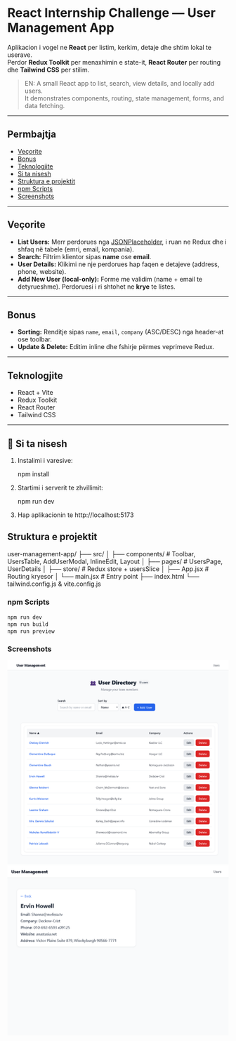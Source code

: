 # React Internship Challenge — User Management App

Aplikacion i vogel ne **React** per listim, kerkim, detaje dhe shtim lokal te userave.  
Perdor **Redux Toolkit** per menaxhimin e state-it, **React Router** per routing dhe **Tailwind CSS** per stilim.

> EN: A small React app to list, search, view details, and locally add users.  
> It demonstrates components, routing, state management, forms, and data fetching.

---

## Permbajtja
- [Veçorite](#-veçorite)
- [Bonus](#-bonus)
- [Teknologjite](#-teknologjite)
- [Si ta nisesh](#-Si-ta-nisesh)
- [Struktura e projektit](#-struktura-e-projektit)
- [npm Scripts](#-npm-scripts)
- [Screenshots](#-screenshots)

---

## Veçorite
- **List Users:** Merr perdorues nga [JSONPlaceholder](https://jsonplaceholder.typicode.com/users), i ruan ne Redux dhe i shfaq në tabele (emri, email, kompania).
- **Search:** Filtrim klientor sipas **name** ose **email**.
- **User Details:** Klikimi ne nje perdorues hap faqen e detajeve (address, phone, website).
- **Add New User (local-only):** Forme me validim (name + email te detyrueshme). Perdoruesi i ri shtohet ne **krye** te listes.

---

## Bonus
- **Sorting:** Renditje sipas `name`, `email`, `company` (ASC/DESC) nga header-at ose toolbar.
- **Update & Delete:** Editim inline dhe fshirje përmes veprimeve Redux.

---

## Teknologjite
- React + Vite
- Redux Toolkit
- React Router
- Tailwind CSS

---

## 🚀 Si ta nisesh
1. Instalimi i varesive:

   npm install

2. Startimi i serverit te zhvillimit:

    npm run dev

3. Hap aplikacionin te http://localhost:5173


## Struktura e projektit

user-management-app/
├── src/
│   ├── components/    # Toolbar, UsersTable, AddUserModal, InlineEdit, Layout
│   ├── pages/         # UsersPage, UserDetails
│   ├── store/         # Redux store + usersSlice
│   ├── App.jsx        # Routing kryesor
│   └── main.jsx       # Entry point
├── index.html
└── tailwind.config.js & vite.config.js


### npm Scripts

    npm run dev     
    npm run build    
    npm run preview  


### Screenshots

![Home Page](/src/screenshots/home-page.png)
![User Details](/src/screenshots/user-details.png)



